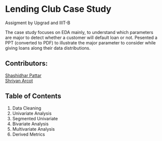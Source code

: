 # Lending Club Case Study
 Assigment by Upgrad and IIIT-B

  The case study focuses on EDA mainly, to understand which parameters are major to detect whether a customer will default loan or not. Pesented a PPT (converted to PDF) to illustrate the major parameter to consider while giving loans along their data distributions.

## Contributors:

  [Shashidhar Pattar](https://github.com/shashidharpattar007) <br />
  [Shriyan Arcot](https://github.com/shriyanarcot)



## Table of Contents
  1. Data Cleaning
  2. Univariate Analysis
  3. Segmented Univariate
  4. Bivariate Analysis
  5. Multivariate Analysis
  6. Derived Metrics
